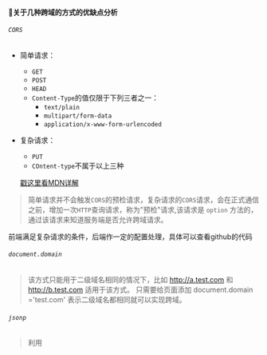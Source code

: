#### 🙆关于几种跨域的方式的优缺点分析

###### `CORS`

- 简单请求：

  - `GET`
  - `POST`
  - `HEAD`
  - `Content-Type`的值仅限于下列三者之一：
    - `text/plain`
    - `multipart/form-data`
    - `application/x-www-form-urlencoded`

- 复杂请求：

  - `PUT`
  - `COntent-type`不属于以上三种

  [戳这里看MDN详解](https://developer.mozilla.org/zh-CN/docs/Web/HTTP/Access_control_CORS)

> 简单请求并不会触发`CORS`的预检请求，复杂请求的`CORS`请求，会在正式通信之前，增加一次`HTTP`查询请求，称为"预检"请求,该请求是 `option` 方法的，通过该请求来知道服务端是否允许跨域请求。

前端满足复杂请求的条件，后端作一定的配置处理，具体可以查看github的代码

###### `document.domain`

> 该方式只能用于二级域名相同的情况下，比如 http://a.test.com 和 http://b.test.com 适用于该方式。
> 只需要给页面添加 document.domain ='test.com' 表示二级域名都相同就可以实现跨域。

###### `jsonp`

> 利用 <script> 标签没有跨域限制的漏洞，网页可以得到从其他来源动态产生的 JSON 数据。JSONP请求一定需要对方的服务器做支持才可以.

**优点：**简单兼容性好，可用于解决主流浏览器的跨域数据访问的问题。

**缺点：**是仅支持get方法具有局限性,不安全可能会遭受XSS攻击。

###### `nginx`

> 实现原理类似于Node中间件代理，需要你搭建一个中转nginx服务器，用于转发请求。
>
> 使用nginx反向代理实现跨域，是最简单的跨域方式。只需要修改nginx的配置即可解决跨域问题，支持所有浏览器，支持session，不需要修改任何代码，并且不会影响服务器性能。

###### `postMessage`

> 允许来自不同源的脚本采用异步方式进行有限的通信，可以实现跨文本档、多窗口、跨域消息传递。

###### `websocket`

> Websocket是HTML5的一个持久化的协议，它实现了浏览器与服务器的全双工通信，同时也是跨域的一种解决方案。WebSocket和HTTP都是应用层协议，都基于 TCP 协议。但是 WebSocket 是一种双向通信协议，在建立连接之后，WebSocket 的 server 与 client 都能主动向对方发送或接收数据。同时，WebSocket 在建立连接时需要借助 HTTP 协议，连接建立好了之后 client 与 server 之间的双向通信就与 HTTP 无关了。

###### `window.name+ifream`

> 其中a.html和b.html是同域的，都是`http://localhost:3000`;而c.html是`http://localhost:4000`


